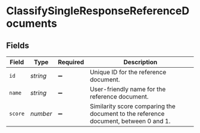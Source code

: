 # ClassifySingleResponseReferenceDocuments


## Fields

| Field                                                                               | Type                                                                                | Required                                                                            | Description                                                                         |
| ----------------------------------------------------------------------------------- | ----------------------------------------------------------------------------------- | ----------------------------------------------------------------------------------- | ----------------------------------------------------------------------------------- |
| `id`                                                                                | *string*                                                                            | :heavy_minus_sign:                                                                  | Unique ID for the reference document.                                               |
| `name`                                                                              | *string*                                                                            | :heavy_minus_sign:                                                                  | User-friendly name for the reference document.                                      |
| `score`                                                                             | *number*                                                                            | :heavy_minus_sign:                                                                  | Similarity score comparing the document to the reference document, between 0 and 1. |
